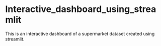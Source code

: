 # Interactive_dashboard_using_streamlit
This is an interactive dashboard of a supermarket dataset created using streamlit.
